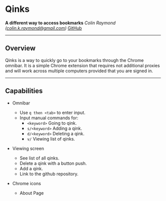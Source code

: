 # Qinks
**A different way to access bookmarks**
*Colin Raymond (colin.k.raymond@gmail.com)*
[GitHub]()

---
## Overview

Qinks is a way to quickly go to your bookmarks through the Chrome omnibar. It
is a simple Chrome extension that requires not additional proxies and will work
across multiple computers provided that you are signed in.


----
## Capabilities

  * Omnibar  
    * Use `q then <tab>` to enter input.
    * Input manual commands for:    
      * `<keyword>` Going to qink.
      * `s/<keyword>` Adding a qink.
      * `d/<keyword>` Deleting a qink.
      * `v/` Viewing list of qinks.

  * Viewing screen  
    * See list of all qinks.
    * Delete a qink with a button push.
    * Add a qink.
    * Link to the github repository.

  * Chrome icons  
    * About Page
